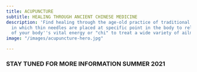 ```yaml
---
title: ACUPUNCTURE
subtitle: HEALING THROUGH ANCIENT CHINESE MEDICINE
description: 'Find healing through the age-old practice of traditional Chines medicine
  in which thin needles are placed at specific point in the body to release a flow
  of your body''s vital energy or "chi" to treat a wide variety of ailments '
image: "/images/acupuncture-hero.jpg"

---
```

### **STAY TUNED FOR MORE INFORMATION SUMMER 2021**
